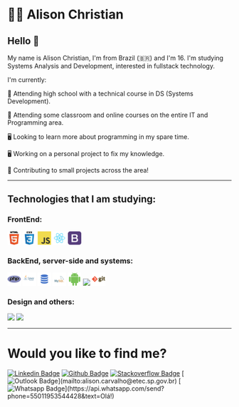 # :man_technologist: Alison Christian

## Hello 👋


My name is Alison Christian, I'm from Brazil (🇧🇷) and I'm 16. I'm studying Systems Analysis and Development, interested in fullstack technology.

I'm currently:



📘 Attending high school with a technical course in DS (Systems Development).

📘 Attending some classroom and online courses on the entire IT and Programming area.

🖥️ Looking to learn more about programming in my spare time.

🖥️ Working on a personal project to fix my knowledge.

💭 Contributing to small projects across the area!

_________________________

## Technologies that I am studying:

### FrontEnd:

<code><img height="30" src="https://raw.githubusercontent.com/github/explore/80688e429a7d4ef2fca1e82350fe8e3517d3494d/topics/html/html.png"></code> 
<code><img height="30" src="https://raw.githubusercontent.com/github/explore/80688e429a7d4ef2fca1e82350fe8e3517d3494d/topics/css/css.png"></code>
<code><img height="30" src="https://raw.githubusercontent.com/github/explore/80688e429a7d4ef2fca1e82350fe8e3517d3494d/topics/javascript/javascript.png"></code>
<code><img height="30" src="https://raw.githubusercontent.com/github/explore/80688e429a7d4ef2fca1e82350fe8e3517d3494d/topics/react/react.png"></code>
<code><img height="30" src="https://raw.githubusercontent.com/github/explore/80688e429a7d4ef2fca1e82350fe8e3517d3494d/topics/bootstrap/bootstrap.png"></code>


### BackEnd, server-side and systems:


<code><img height="30" src="https://raw.githubusercontent.com/github/explore/80688e429a7d4ef2fca1e82350fe8e3517d3494d/topics/php/php.png"></code>
<code><img height="30" src="https://raw.githubusercontent.com/github/explore/80688e429a7d4ef2fca1e82350fe8e3517d3494d/topics/java/java.png"></code>
<code><img height="30" src="https://raw.githubusercontent.com/github/explore/80688e429a7d4ef2fca1e82350fe8e3517d3494d/topics/sql/sql.png"></code>
<code><img height="30" src="https://raw.githubusercontent.com/github/explore/80688e429a7d4ef2fca1e82350fe8e3517d3494d/topics/mysql/mysql.png"></code>
<code><img height="30" src="https://raw.githubusercontent.com/github/explore/80688e429a7d4ef2fca1e82350fe8e3517d3494d/topics/android/android.png"></code>
<code><img height="30" src="https://simpleicons.org/icons/postman.svg"></code>
<code><img height="30" src="https://raw.githubusercontent.com/github/explore/80688e429a7d4ef2fca1e82350fe8e3517d3494d/topics/git/git.png"></code>



### Design and others:


<code><img height="30" src="https://user-images.githubusercontent.com/62998742/111851689-fe9b8400-88f2-11eb-9313-68723403bf45.png"></code>
<code><img height="30" src="https://simpleicons.org/icons/microsoftoffice.svg"></code>


_________________________

# Would you like to find me?

[![Linkedin Badge](https://img.shields.io/badge/-LinkedIn-blue?style=for-the-badge&logo=Linkedin&logoColor=white&link=https://www.linkedin.com/in/alisonchs)](https://www.linkedin.com/in/alisonchs)
[![Github Badge](https://img.shields.io/badge/-Github-000?style=for-the-badge&logo=Github&logoColor=white&link=https://github.com/alisonchs)](https://github.com/alisonchs)
[![Stackoverflow Badge](https://img.shields.io/badge/-Stackoverflow-4CA143?style=for-the-badge&logo=Stackoverflow&logoColor=white&link=https://pt.stackoverflow.com/users/203714/alison-ch-s)](https://pt.stackoverflow.com/users/203714/alison-ch-s)
[![Outlook Badge](https://img.shields.io/badge/-Outlook-blue?style=for-the-badge&logo=microsoft-outlook&logoColor=white&link=mailto:alison.carvalho@etec.sp.gov.br")](mailto:alison.carvalho@etec.sp.gov.br)
[![Whatsapp Badge](https://img.shields.io/badge/-Whatsapp-4CA143?style=for-the-badge&labelColor=4CA143&logo=whatsapp&logoColor=white&link=https://api.whatsapp.com/send?phone=55011953544428&text=Olá!)](https://api.whatsapp.com/send?phone=55011953544428&text=Olá!)
